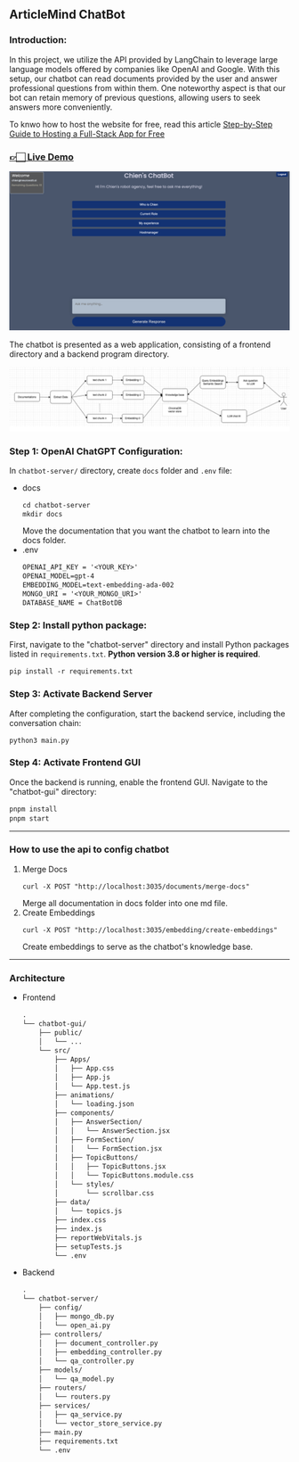 ## ArticleMind ChatBot

### Introduction:

In this project, we utilize the API provided by LangChain to leverage large language models offered by companies like OpenAI and Google. With this setup, our chatbot can read documents provided by the user and answer professional questions from within them. One noteworthy aspect is that our bot can retain memory of previous questions, allowing users to seek answers more conveniently.

To knwo how to host the website for free, read this article [Step-by-Step Guide to Hosting a Full-Stack App for Free](https://medium.com/@pong861013/step-by-step-guide-to-hosting-a-full-stack-app-for-free-1-built-cloud-infrastructure-0fef87e3140a)

### [👉🏻 Live Demo](http://articlemind.ddns.net/login)
![plot](assets/home.png)




The chatbot is presented as a web application, consisting of a frontend directory and a backend program directory.

![plot](assets/flowchart.png)
### Step 1: OpenAI ChatGPT Configuration:

In `chatbot-server/` directory, create `docs` folder and `.env` file:
- docs
    ```
    cd chatbot-server
    mkdir docs
    ```
    Move the documentation that you want the chatbot to learn into the docs folder.
- .env
    ```
    OPENAI_API_KEY = '<YOUR_KEY>'
    OPENAI_MODEL=gpt-4
    EMBEDDING_MODEL=text-embedding-ada-002
    MONGO_URI = '<YOUR_MONGO_URI>'
    DATABASE_NAME = ChatBotDB
    ```


### Step 2: Install python package:

First, navigate to the "chatbot-server" directory and install Python packages listed in `requirements.txt`. **Python version 3.8 or higher is required**.
    
```
pip install -r requirements.txt
```
    

### Step 3: Activate Backend Server

After completing the configuration, start the backend service, including the conversation chain:

```
python3 main.py
```


### Step 4: Activate Frontend GUI

Once the backend is running, enable the frontend GUI. Navigate to the "chatbot-gui" directory:

```bash
pnpm install
pnpm start
```

---

### How to use the api to config chatbot
1. Merge Docs
    ```
    curl -X POST "http://localhost:3035/documents/merge-docs"
    ```
    Merge all documentation in docs folder into one md file.
2. Create Embeddings
    ```
    curl -X POST "http://localhost:3035/embedding/create-embeddings"
    ```
    Create embeddings to serve as the chatbot's knowledge base. 


---

### Architecture
- Frontend
    ```
    .
    └── chatbot-gui/
        ├── public/
        │   └── ...
        └── src/
            ├── Apps/
            │   ├── App.css
            │   ├── App.js
            │   └── App.test.js
            ├── animations/
            │   └── loading.json
            ├── components/
            │   ├── AnswerSection/
            │   │   └── AnswerSection.jsx
            │   ├── FormSection/
            │   │   └── FormSection.jsx
            │   ├── TopicButtons/
            │   │   ├── TopicButtons.jsx
            │   │   └── TopicButtons.module.css
            │   └── styles/
            │       └── scrollbar.css
            ├── data/
            │   └── topics.js
            ├── index.css
            ├── index.js
            ├── reportWebVitals.js
            ├── setupTests.js
            └── .env

    ```
- Backend
    ```
    .
    └── chatbot-server/
        ├── config/
        │   ├── mongo_db.py
        │   └── open_ai.py
        ├── controllers/
        │   ├── document_controller.py
        │   ├── embedding_controller.py
        │   └── qa_controller.py
        ├── models/
        │   └── qa_model.py
        ├── routers/
        │   └── routers.py
        ├── services/
        │   ├── qa_service.py
        │   └── vector_store_service.py
        ├── main.py
        ├── requirements.txt
        └── .env
    ```

